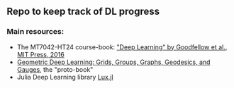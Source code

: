 ## Repo to keep track of DL progress

### Main resources:
- The MT7042-HT24 course-book: ["Deep Learning" by Goodfellow et al., MIT Press, 2016](https://www.deeplearningbook.org/)
- [Geometric Deep Learning: Grids, Groups, Graphs, Geodesics, and Gauges](https://geometricdeeplearning.com/), the "proto-book"
- Julia Deep Learning library [Lux.jl](https://lux.csail.mit.edu/stable/)
